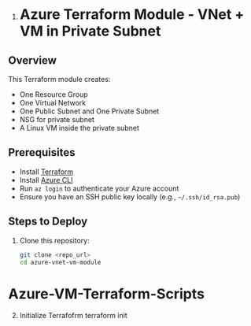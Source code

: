 1. # Azure Terraform Module - VNet + VM in Private Subnet

## Overview
This Terraform module creates:
- One Resource Group  
- One Virtual Network  
- One Public Subnet and One Private Subnet  
- NSG for private subnet  
- A Linux VM inside the private subnet  

##  Prerequisites
- Install [Terraform](https://developer.hashicorp.com/terraform/downloads)
- Install [Azure CLI](https://learn.microsoft.com/cli/azure/install-azure-cli)
- Run `az login` to authenticate your Azure account
- Ensure you have an SSH public key locally (e.g., `~/.ssh/id_rsa.pub`)

## Steps to Deploy
1. Clone this repository:
   ```bash
   git clone <repo_url>
   cd azure-vnet-vm-module
# Azure-VM-Terraform-Scripts
2. Initialize Terrafofrm
   terraform init
